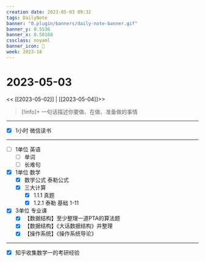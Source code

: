 ```yaml
---
creation date: 2023-05-03 09:32
tags: DailyNote
banner: "0.plugin/banners/daily-note-banner.gif"
banner_y: 0.5536
banner_x: 0.50168
cssclass: noyaml
banner_icon: 💌
week: 2023-18
---
```


# 2023-05-03

<< [[2023-05-02]] | [[2023-05-04]]>>


> [!info]+ 一句话描述你要做、在做、准备做的事情
> 

---

- [x] 1小时 微信读书

---

- [ ] 1单位 英语
	- [ ] 单词
	- [ ] 长难句
- [x] 1单位 数学
	- [x] 数学公式 泰勒公式
	- [x] 三大计算
		- [x] 1.1.1 真题
		- [x] 1.2.1 泰勒 基础 1-11
- [x] 3单位 专业课
	- [x] 【数据结构】至少整理一道PTA的算法题
	- [x] 【数据结构】《大话数据结构》并整理
	- [x] 【操作系统】《操作系统导论》

---

- [x] 知乎收集数学一的考研经验